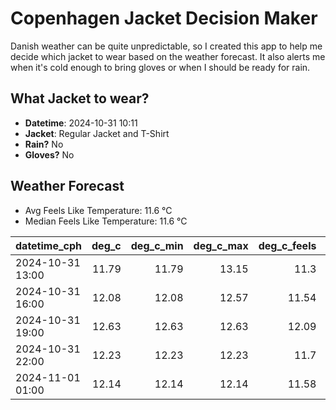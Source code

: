 
# Copenhagen Jacket Decision Maker

Danish weather can be quite unpredictable, so I created this app to help me decide which jacket to wear based on the weather forecast. 
It also alerts me when it's cold enough to bring gloves or when I should be ready for rain.

## What Jacket to wear?

- **Datetime**: 2024-10-31 10:11
- **Jacket**: Regular Jacket and T-Shirt
- **Rain?** No
- **Gloves?** No

## Weather Forecast
- Avg Feels Like Temperature: 11.6 °C
- Median Feels Like Temperature: 11.6 °C

| datetime_cph     |   deg_c |   deg_c_min |   deg_c_max |   deg_c_feels | weather   | wind   | rain   |
|:-----------------|--------:|------------:|------------:|--------------:|:----------|:-------|:-------|
| 2024-10-31 13:00 |   11.79 |       11.79 |       13.15 |         11.3  | Clouds    | High   | None   |
| 2024-10-31 16:00 |   12.08 |       12.08 |       12.57 |         11.54 | Clouds    | High   | None   |
| 2024-10-31 19:00 |   12.63 |       12.63 |       12.63 |         12.09 | Clouds    | High   | None   |
| 2024-10-31 22:00 |   12.23 |       12.23 |       12.23 |         11.7  | Clouds    | High   | None   |
| 2024-11-01 01:00 |   12.14 |       12.14 |       12.14 |         11.58 | Clouds    | High   | None   |
        